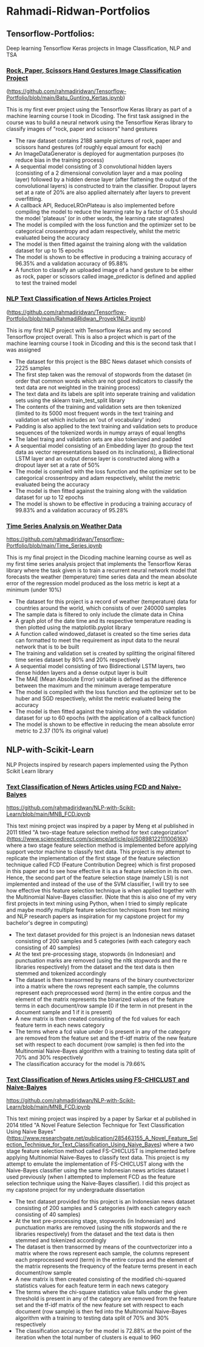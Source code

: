 # Rahmadi-Ridwan-Portfolios


## Tensorflow-Portfolios:
Deep learning Tensorflow Keras projects in Image Classification, NLP and TSA

### [Rock, Paper, Scissors Hand Gestures Image Classification Project](https://github.com/rahmadiridwan/Tensorflow-Portfolio/blob/main/Batu_Gunting_Kertas.ipynb)
(https://github.com/rahmadiridwan/Tensorflow-Portfolio/blob/main/Batu_Gunting_Kertas.ipynb)

This is my first ever project using the Tensorflow Keras library as part of a machine learning course I took in Dicoding. The first task assigned in the course was to build a neural network using the Tensorflow Keras library to classify images of "rock, paper and scissors" hand gestures
* The raw dataset contains 2188 sample pictures of rock, paper and scissors hand gestures (of roughly equal amount for each)
* An ImageDataGenerator is deployed for augmentation purposes (to reduce bias in the training process)
* A sequential model consisting of 3 convolutional hidden layers (consisting of a 2 dimensional convolution layer and a max pooling layer) followed by a hidden dense layer (after flattening the output of the convolutional layers) is constructed to train the classifier. Dropout layers set at a rate of 20% are also applied alternately after layers to prevent overfitting.
* A callback API, ReduceLROnPlateau is also implemented before compiling the model to reduce the learning rate by a factor of 0.5 should the model 'plateaus' (or in other words, the learning rate stagnates)
* The model is compiled with the loss function and the optimizer set to be categorical crossentropy and adam respectively, whilst the metric evaluated being the accuracy
* The model is then fitted against the training along with the validation dataset for up to 15 epochs
* The model is shown to be effective in producing a training accuracy of 96.35% and a validation accuracy of 95.88% 
* A function to classify an uploaded image of a hand gesture to be either as rock, paper or scissors called image_predictor is defined and applied to test the trained model


### [NLP Text Classification of News Articles Project](https://github.com/rahmadiridwan/Tensorflow-Portfolio/blob/main/RahmadiRidwan_Proyek1NLP.ipynb)
(https://github.com/rahmadiridwan/Tensorflow-Portfolio/blob/main/RahmadiRidwan_Proyek1NLP.ipynb)

This is my first NLP project with Tensorflow Keras and my second Tensorflow project overall. This is also a project which is part of the machine learning course I took in Dicoding and this is the second task that I was assigned 
* The dataset for this project is the BBC News dataset which consists of 2225 samples
* The first step taken was the removal of stopwords from the dataset (in order that common words which are not good indicators to classify the text data are not weighted in the training process)
* The text data and its labels are split into seperate training and validation sets using the sklearn train_test_split library
* The contents of the training and validation sets are then tokenized (limited to its 5000 most frequent words in the text training and validation set which includes an 'out of vocabulary' index)
* Padding is also applied to the text training and validation sets to produce sequences of the tokenized words in numpy arrays of equal lengths
* The label traing and validation sets are also tokenized and padded
* A sequential model consisting of an Embedding layer (to group the text data as vector representations based on its inclinations), a Bidirectional LSTM layer and an output dense layer is constructed along with a dropout layer set at a rate of 50%
* The model is compiled with the loss function and the optimizer set to be categorical crossentropy and adam respectively, whilst the metric evaluated being the accuracy
* The model is then fitted against the training along with the validation dataset for up to 12 epochs
* The model is shown to be effective in producing a training accuracy of 99.83% and a validation accuracy of 95.28% 


### [Time Series Analysis on Weather Data](https://github.com/rahmadiridwan/Tensorflow-Portfolio/blob/main/Time_Series.ipynb)
https://github.com/rahmadiridwan/Tensorflow-Portfolio/blob/main/Time_Series.ipynb

This is my final project in the Dicoding machine learning course as well as my first time series analysis project that implements the Tensorflow Keras library where the task given is to train a recurrent neural network model that forecasts the weather (temperature) time series data and the mean absolute error of the regression model produced as the loss metric is kept at a minimum (under 10%)
* The dataset for this project is a record of weather (temperature) data for countries around the world, which consists of over 240000 samples
* The sample data is filtered to only include the climate data in China
* A graph plot of the date time and its respective temperature reading is then plotted using the matplotlib.pyplot library
* A function called windowed_dataset is created so the time series data can formatted to meet the requirement as input data to the neural network that is to be built
* The training and validation set is created by splitting the original filtered time series dataset by 80% and 20% respectively
* A sequential model consisting of two Bidirectional LSTM layers, two dense hidden layers and a dense output layer is built 
* The MAE (Mean Absolute Error) variable is defined as the difference between the maximum and the minimum average temperature
* The model is compiled with the loss function and the optimizer set to be huber and SGD respectively, whilst the metric evaluated being the accuracy
* The model is then fitted against the training along with the validation dataset for up to 60 epochs (with the application of a callback function)
* The model is shown to be effective in reducing the mean absolute error metric to 2.37 (10% its original value)



## NLP-with-Scikit-Learn
NLP Projects inspired by research papers implemented using the Python Scikit Learn library

### [Text Classification of News Articles using FCD and Naive-Baiyes](https://github.com/rahmadiridwan/NLP-with-Scikit-Learn/blob/main/MNB_FCD.ipynb)
https://github.com/rahmadiridwan/NLP-with-Scikit-Learn/blob/main/MNB_FCD.ipynb

This text mining project was inspired by a paper by Meng et al published in 2011 titled "A two-stage feature selection method for text categorization" (https://www.sciencedirect.com/science/article/pii/S089812211100616X) where a two stage feature selection method is implemented before applying support vector machine to classify text data. This project is my attempt to replicate the implementation of the first stage of the feature selection technique called FCD (Feature Contribution Degree) which is first proposed in this paper and to see how effective it is as a feature selection in its own. Hence, the second part of the feature selection stage (namely LSI) is not implemented and instead of the use of the SVM classifier, I will try to see how effective this feature selection technique is when applied together with the Multinomial Naive-Bayes classifier. (Note that this is also one of my very first projects in text mining using Python, when I tried to simply replicate and  maybe modify multiple feature selection techniques from text mining and NLP research papers as inspiration for my capstone project for my bachelor's degree in computing) 
* The text dataset provided for this project is an Indonesian news dataset consisting of 200 samples and 5 categories (with each category each consisting of 40 samples)
* At the text pre-processing stage, stopwords (in Indonesian) and punctuation marks are removed (using the nltk stopwords and the re libraries respectively) from the dataset and the text data is then stemmed and tokenized accordingly
* The dataset is then transormed by means of the binary countvectorizer into a matrix where the rows represent each sample, the columns represent each preprocessed word (term) in the entire corpus and the element of the matrix represents the binarized values of the feature terms in each document/row sample (0 if the term in not present in the document sample and 1 if it is present)
* A new matrix is then created consisting of the fcd values for each feature term in each news category
* The terms where a fcd value under 0 is present in any of the category are removed from the feature set and the tf-idf matrix of the new feature set with respect to each document (row sample) is then fed into the Multinomial Naive-Bayes algorithm with a training to testing data split of 70% and 30% respectively
* The classification accuracy for the model is 79.66%


### [Text Classification of News Articles using FS-CHICLUST and Naive-Baiyes](https://github.com/rahmadiridwan/NLP-with-Scikit-Learn/blob/main/MNB_FCD.ipynb)
https://github.com/rahmadiridwan/NLP-with-Scikit-Learn/blob/main/MNB_FCD.ipynb

This text mining project was inspired by a paper by Sarkar et al published in 2014 titled "A Novel Feature Selection Technique for Text Classification Using Naive Bayes" (https://www.researchgate.net/publication/285463155_A_Novel_Feature_Selection_Technique_for_Text_Classification_Using_Naive_Bayes) 
where a two stage feature selection method called FS-CHICLUST is implemented before applying Multinomial Naive-Bayes to classify text data. This project is my attempt to emulate the implementation of FS-CHICLUST along with the Naive-Bayes classifier using the same Indonesian news articles dataset I used previously (when I attempted to implement FCD as the feature selection technique using the Naive-Bayes classifier). I did this project as my capstone project for my undergraduate dissertation

* The text dataset provided for this project is an Indonesian news dataset consisting of 200 samples and 5 categories (with each category each consisting of 40 samples)
* At the text pre-processing stage, stopwords (in Indonesian) and punctuation marks are removed (using the nltk stopwords and the re libraries respectively) from the dataset and the text data is then stemmed and tokenized accordingly
* The dataset is then transormed by means of the countvectorizer into a matrix where the rows represent each sample, the columns represent each preprocessed word (term) in the entire corpus and the element of the matrix represents the frequency of the feature terms present in each document/row sample 
* A new matrix is then created consisting of the modified chi-squared statistics values for each feature term in each news category
* The terms where the chi-square statistics value falls under the given threshold is present in any of the category are removed from the feature set and the tf-idf matrix of the new feature set with respect to each document (row sample) is then fed into the Multinomial Naive-Bayes algorithm with a training to testing data split of 70% and 30% respectively
* The classification accuracy for the model is 72.88% at the point of the iteration when the total number of clusters is equal to 960
